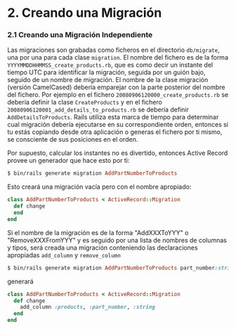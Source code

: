 # 2. Creando una Migración

### 2.1 Creando una Migración Independiente

Las migraciones son grabadas como ficheros en el directorio `db/migrate`, una por una para cada clase `migration`. El nombre del fichero es de la forma `YYYYMMDDHHMMSS_create_products.rb`, que es como decir un instante del tiempo UTC para identificar la migración, seguida por un guión bajo, seguido de un nombre de migración. El nombre de la clase migración \(versión CamelCased\) debería emparejar con la parte posterior del nombre del fichero. Por ejemplo en el fichero `20080906120000_create_products.rb` se deberia definir la clase `CreateProducts` y en el fichero `20080906120001_add_details_to_products.rb` se debería definir `AddDetailsToProducts`. Rails utiliza esta marca de tiempo para determinar cual migración debería ejecutarse en su correspondiente orden, entonces si tu estás copiando desde otra aplicación o generas el fichero por ti mismo, se consciente de sus posiciones en el orden.

Por supuesto, calcular los instantes no es divertido, entonces Active Record provee un generador que hace esto por ti:

```ruby
$ bin/rails generate migration AddPartNumberToProducts
```

Esto creará una migración vacía pero con el nombre apropiado:

```ruby
class AddPartNumberToProducts < ActiveRecord::Migration
  def change
  end
end
```

Si el nombre de la migración es de la forma "AddXXXToYYY" o "RemoveXXXFromYYY" y es seguido por una lista de nombres de columnas y tipos, será creada una migración conteniendo las declaraciones apropiadas `add_column` y `remove_column`

```ruby
$ bin/rails generate migration AddPartNumberToProducts part_number:string
```

generará

```ruby
class AddPartNumberToProducts < ActiveRecord::Migration
  def change
    add_column :products, :part_number, :string
  end
end
```



